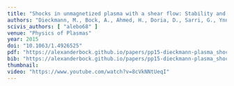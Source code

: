 ```yaml
---
title: "Shocks in unmagnetized plasma with a shear flow: Stability and magnetic field generation"
authors: "Dieckmann, M., Bock, A., Ahmed, H., Doria, D., Sarri, G., Ynnerman, A., Borghesi, M."
scivis_authors: [ "alebo68" ]
venue: "Physics of Plasmas"
year: 2015
doi: "10.1063/1.4926525"
pdf: "https://alexanderbock.github.io/papers/pp15-dieckmann-plasma_shocks.pdf"
bib: "https://alexanderbock.github.io/papers/pp15-dieckmann-plasma_shocks.bib"
thumbnail: 
video: "https://www.youtube.com/watch?v=8cVkNNtUeqI"
---
```


